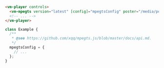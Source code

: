 ```html {2-4} title="example.html"
<vm-player controls>
  <vm-mpegts version="latest" [config]="mpegtsConfig" poster="/media/poster.png" url="url" type="flv" [isLive]="true"></vm-mpegts>
  <!-- ... -->
</vm-player>
```

```ts title="example.ts"
class Example {
  /**
   * @see https://github.com/xqq/mpegts.js/blob/master/docs/api.md.
   */
  mpegtsConfig = {
    // ...
  };
}
```
